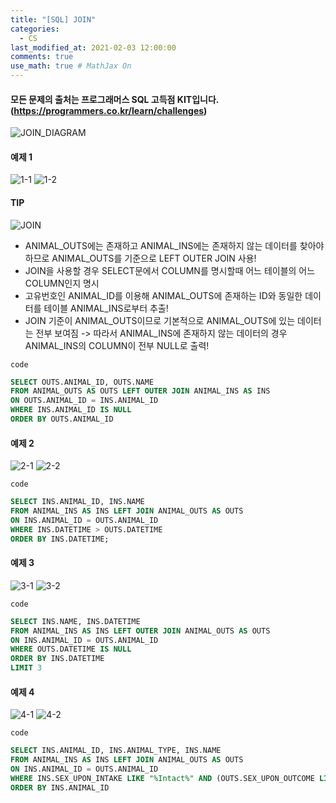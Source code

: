 ```yaml
---
title: "[SQL] JOIN"
categories: 
  - CS
last_modified_at: 2021-02-03 12:00:00
comments: true
use_math: true # MathJax On
---
```


#### 모든 문제의 출처는 프로그래머스 SQL 고득점 KIT입니다. (https://programmers.co.kr/learn/challenges)

![JOIN_DIAGRAM](https://user-images.githubusercontent.com/62474292/106989848-65873280-67b6-11eb-970d-68f2d38058a1.JPG)


#### 예제 1
![1-1](https://user-images.githubusercontent.com/62474292/106708126-b3286180-6635-11eb-81f0-18ad96b8b0e0.JPG)
![1-2](https://user-images.githubusercontent.com/62474292/106708129-b3c0f800-6635-11eb-8034-e8709403b2ed.JPG)

#### TIP
![JOIN](https://user-images.githubusercontent.com/62474292/106983252-f0613080-67a8-11eb-912c-8804b5561e83.JPG)

- ANIMAL_OUTS에는 존재하고 ANIMAL_INS에는 존재하지 않는 데이터를 찾아야 하므로 ANIMAL_OUTS를 기준으로 LEFT OUTER JOIN 사용!
- JOIN을 사용할 경우 SELECT문에서 COLUMN를 명시할때 어느 테이블의 어느 COLUMN인지 명시
- 고유번호인 ANIMAL_ID를 이용해 ANIMAL_OUTS에 존재하는 ID와 동일한 데이터를 테이블 ANIMAL_INS로부터 추출!
- JOIN 기준이 ANIMAL_OUTS이므로 기본적으로 ANIMAL_OUTS에 있는 데이터는 전부 보여짐 -> 따라서 ANIMAL_INS에 존재하지 않는 데이터의 경우 ANIMAL_INS의 COLUMN이 전부 NULL로 출력!

`code`
```sql
SELECT OUTS.ANIMAL_ID, OUTS.NAME
FROM ANIMAL_OUTS AS OUTS LEFT OUTER JOIN ANIMAL_INS AS INS
ON OUTS.ANIMAL_ID = INS.ANIMAL_ID
WHERE INS.ANIMAL_ID IS NULL
ORDER BY OUTS.ANIMAL_ID
```

#### 예제 2
![2-1](https://user-images.githubusercontent.com/62474292/106708131-b4598e80-6635-11eb-9839-8a3562106a86.JPG)
![2-2](https://user-images.githubusercontent.com/62474292/106708132-b4f22500-6635-11eb-87d0-5952af7f0501.JPG)

`code`
```sql
SELECT INS.ANIMAL_ID, INS.NAME
FROM ANIMAL_INS AS INS LEFT JOIN ANIMAL_OUTS AS OUTS
ON INS.ANIMAL_ID = OUTS.ANIMAL_ID
WHERE INS.DATETIME > OUTS.DATETIME
ORDER BY INS.DATETIME;
```

#### 예제 3
![3-1](https://user-images.githubusercontent.com/62474292/106708133-b4f22500-6635-11eb-9836-569bed8c9021.JPG)
![3-2](https://user-images.githubusercontent.com/62474292/106708134-b58abb80-6635-11eb-819e-4d9f8fd7e251.JPG)

`code`
```sql
SELECT INS.NAME, INS.DATETIME
FROM ANIMAL_INS AS INS LEFT OUTER JOIN ANIMAL_OUTS AS OUTS
ON INS.ANIMAL_ID = OUTS.ANIMAL_ID
WHERE OUTS.DATETIME IS NULL
ORDER BY INS.DATETIME
LIMIT 3
```

#### 예제 4
![4-1](https://user-images.githubusercontent.com/62474292/106708139-b6bbe880-6635-11eb-80f0-cb56d91d21eb.JPG)
![4-2](https://user-images.githubusercontent.com/62474292/106708140-b6bbe880-6635-11eb-91a9-eccf5235cdd0.JPG)

`code`
```sql
SELECT INS.ANIMAL_ID, INS.ANIMAL_TYPE, INS.NAME
FROM ANIMAL_INS AS INS LEFT JOIN ANIMAL_OUTS AS OUTS
ON INS.ANIMAL_ID = OUTS.ANIMAL_ID
WHERE INS.SEX_UPON_INTAKE LIKE "%Intact%" AND (OUTS.SEX_UPON_OUTCOME LIKE "%Spayed%" or OUTS.SEX_UPON_OUTCOME LIKE "%Neutered%")
ORDER BY INS.ANIMAL_ID
```
